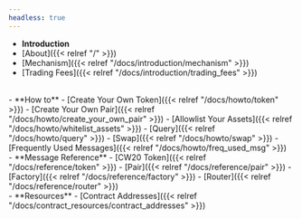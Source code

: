 ```yaml
---
headless: true
---
```


- **Introduction**
- [About]({{< relref "/" >}})
- [Mechanism]({{< relref "/docs/introduction/mechanism" >}})
- [Trading Fees]({{< relref "/docs/introduction/trading_fees" >}})
<br />
- **How to**
- [Create Your Own Token]({{< relref "/docs/howto/token" >}})
- [Create Your Own Pair]({{< relref "/docs/howto/create_your_own_pair" >}})
- [Allowlist Your Assets]({{< relref "/docs/howto/whitelist_assets" >}})
- [Query]({{< relref "/docs/howto/query" >}})
- [Swap]({{< relref "/docs/howto/swap" >}})
- [Frequently Used Messages]({{< relref "/docs/howto/freq_used_msg" >}})
<br />
- **Message Reference**
- [CW20 Token]({{< relref "/docs/reference/token" >}})
- [Pair]({{< relref "/docs/reference/pair" >}})
- [Factory]({{< relref "/docs/reference/factory" >}})
- [Router]({{< relref "/docs/reference/router" >}})
<br />
- **Resources**
- [Contract Addresses]({{< relref "/docs/contract_resources/contract_addresses" >}})
<br />
<br />
<br />

